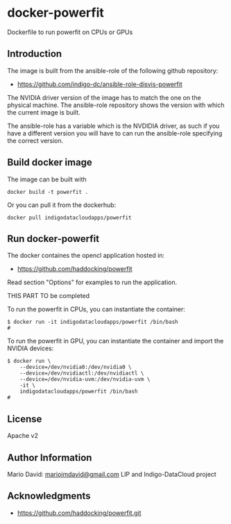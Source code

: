 docker-powerfit
===============

Dockerfile to run powerfit on CPUs or GPUs


Introduction
------------

The image is built from the ansible-role of the following github repository:
* https://github.com/indigo-dc/ansible-role-disvis-powerfit

The NVIDIA driver version of the image has to match the one on the physical
machine. The ansible-role repository shows the version with which the current
image is built.

The ansible-role has a variable which is the NVDIDIA driver, as such if you
have a different version you will have to can run the ansible-role specifying
the correct version.

Build docker image
------------------

The image can be built with
```
docker build -t powerfit .
```

Or you can pull it from the dockerhub:
```
docker pull indigodatacloudapps/powerfit
```

Run docker-powerfit
-------------------

The docker containes the opencl application hosted in:
* https://github.com/haddocking/powerfit

Read section "Options" for examples to run the application. 

THIS PART TO be completed

To run the powerfit in CPUs, you can instantiate the container:

```
$ docker run -it indigodatacloudapps/powerfit /bin/bash
#
```

To run the powerfit in GPU, you can instantiate the container and import the
NVIDIA devices:

```
$ docker run \
    --device=/dev/nvidia0:/dev/nvidia0 \
    --device=/dev/nvidiactl:/dev/nvidiactl \
    --device=/dev/nvidia-uvm:/dev/nvidia-uvm \
    -it \
    indigodatacloudapps/powerfit /bin/bash
#
```

License
-------

Apache v2

Author Information
------------------

Mario David: mariojmdavid@gmail.com
LIP and Indigo-DataCloud project

Acknowledgments
---------------

* https://github.com/haddocking/powerfit.git

